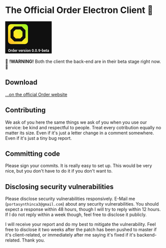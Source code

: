 # The Official Order Electron Client :tada:

![](promo.png)

:construction: **!WARNING!** Both the client the back-end are in their beta stage right now. :construction:

## Download
[...on the official Order website](https://ordermsg.tk/download)

## Contributing
We ask of you here the same things we ask of you when you use our service: be kind and respectful to people. Treat every cotribution equally no matter its size. Even if it's just a letter change in a comment somewhere. Even if it's just a tiny bug report.

## Committing code
Please sign your commits. It is really easy to set up. This would be very nice, but you don't have to do it if you don't want to.

## Disclosing security vulnerabilities
Please disclose security vulnerabilities responsively. E-Mail me (`portasynthinca3@gmail.com`) about any security vulnerabilities. You should expect a response within 48 hours, though I will try to reply within 12 hours. If I do not reply within a week though, feel free to disclose it publicly.

I will receive your report and do my best to mitigate the vulnerability. Feel free to disclose it two weeks after the patch has been pushed to master if it's client-related, or immediately after me saying it's fixed if it's backend-related. Thank you.